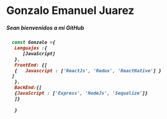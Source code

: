 <h1>Gonzalo Emanuel Juarez</h1>

<h5>Sean bienvenidos a mi GitHub <h5>

```javascript
  const Gonzalo ={
   Lenguajes :{
      [JavaScript]
   },
   FrontEnd: {[
   {   Javascript : ['ReactJs', 'Redux', 'ReactNative'] }
  ]
   },
   BackEnd:{[
   {JavaScript : ['Express', 'NodeJs', 'Sequalize']}
   ]}
   
   }
   

